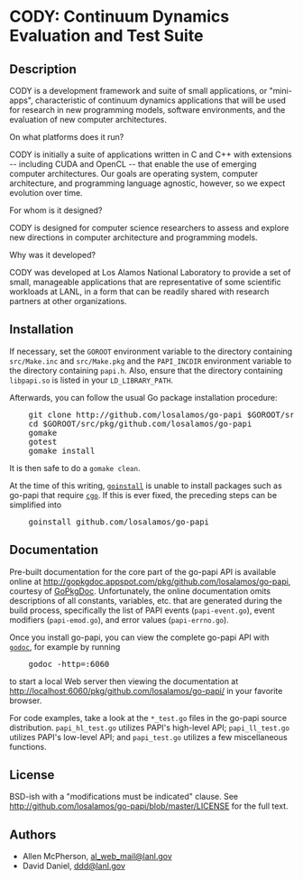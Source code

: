 CODY: Continuum Dynamics Evaluation and Test Suite
===========

Description
-----------

CODY is a development framework and suite of small applications, or
"mini-apps", characteristic of continuum dynamics applications that
will be used for research in new programming models, software
environments, and the evaluation of new computer architectures.

On what platforms does it run?

CODY is initially a suite of applications written in C and C++ with
extensions -- including CUDA and OpenCL -- that enable the use of
emerging computer architectures.  Our goals are operating system,
computer architecture, and programming language agnostic, however, so
we expect evolution over time.

For whom is it designed?

CODY is designed for computer science researchers to assess and
explore new directions in computer architecture and programming
models.

Why was it developed?

CODY was developed at Los Alamos National Laboratory to provide a set
of small, manageable applications that are representative of some
scientific workloads at LANL, in a form that can be readily shared
with research partners at other organizations.

Installation
------------

If necessary, set the `GOROOT` environment variable to the directory
containing `src/Make.inc` and `src/Make.pkg` and the `PAPI_INCDIR`
environment variable to the directory containing `papi.h`.  Also,
ensure that the directory containing `libpapi.so` is listed in your
`LD_LIBRARY_PATH`.

Afterwards, you can follow the usual Go package installation
procedure:

<pre>
    git clone http://github.com/losalamos/go-papi $GOROOT/src/pkg/github.com/losalamos/go-papi
    cd $GOROOT/src/pkg/github.com/losalamos/go-papi
    gomake
    gotest
    gomake install
</pre>

It is then safe to do a `gomake clean`.

At the time of this writing,
[`goinstall`](http://golang.org/cmd/goinstall/) is unable to install
packages such as go-papi that require
[`cgo`](http://golang.org/cmd/cgo/).  If this is ever fixed, the
preceding steps can be simplified into

<pre>
    goinstall github.com/losalamos/go-papi
</pre>


Documentation
-------------

Pre-built documentation for the core part of the go-papi API is
available online at
<http://gopkgdoc.appspot.com/pkg/github.com/losalamos/go-papi>,
courtesy of [GoPkgDoc](http://gopkgdoc.appspot.com/).  Unfortunately,
the online documentation omits descriptions of all constants,
variables, etc. that are generated during the build process,
specifically the list of PAPI events (`papi-event.go`), event
modifiers (`papi-emod.go`), and error values (`papi-errno.go`).

Once you install go-papi, you can view the complete go-papi API with
[`godoc`](http://golang.org/cmd/godoc/), for example by running

<pre>
    godoc -http=:6060
</pre>

to start a local Web server then viewing the documentation at
<http://localhost:6060/pkg/github.com/losalamos/go-papi/> in your
favorite browser.

For code examples, take a look at the `*_test.go` files in the go-papi
source distribution.  `papi_hl_test.go` utilizes PAPI's high-level
API; `papi_ll_test.go` utilizes PAPI's low-level API; and
`papi_test.go` utilizes a few miscellaneous functions.


License
-------

BSD-ish with a "modifications must be indicated" clause.  See
<http://github.com/losalamos/go-papi/blob/master/LICENSE> for the full
text.


Authors
-------

* Allen McPherson, <al_web_mail@lanl.gov>
* David Daniel, <ddd@lanl.gov>


